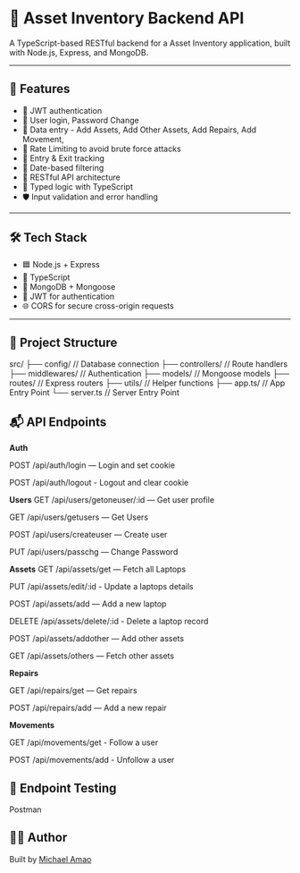 # 📱 Asset Inventory Backend API

A TypeScript-based RESTful backend for a Asset Inventory application, built with Node.js, Express, and MongoDB.

---

## 🚀 Features

- 🔐 JWT authentication
- 🧑 User login, Password Change
- 📝 Data entry - Add Assets, Add Other Assets, Add Repairs, Add Movement,
- 🚫 Rate Limiting to avoid brute force attacks
- 🧾 Entry & Exit tracking
- 📅 Date-based filtering
- 🔌 RESTful API architecture
- 🧠 Typed logic with TypeScript
- 🛡️ Input validation and error handling

---

## 🛠️ Tech Stack

- 🟦 Node.js + Express
- 📘 TypeScript
- 🍃 MongoDB + Mongoose
- 🔑 JWT for authentication
- 🌐 CORS for secure cross-origin requests

---

## 📁 Project Structure

src/
├── config/ // Database connection
├── controllers/ // Route handlers
├── middlewares/ // Authentication
├── models/ // Mongoose models
├── routes/ // Express routers
├── utils/ // Helper functions
├── app.ts/ // App Entry Point
└── server.ts // Server Entry Point

## 📬 API Endpoints

**Auth**

POST /api/auth/login — Login and set cookie

POST /api/auth/logout - Logout and clear cookie

**Users**
GET /api/users/getoneuser/:id — Get user profile

GET /api/users/getusers — Get Users

POST /api/users/createuser — Create user

PUT /api/users/passchg — Change Password

**Assets**
GET /api/assets/get — Fetch all Laptops

PUT /api/assets/edit/:id - Update a laptops details

POST /api/assets/add — Add a new laptop

DELETE /api/assets/delete/:id - Delete a laptop record

POST /api/assets/addother — Add other assets

GET /api/assets/others — Fetch other assets

**Repairs**

GET /api/repairs/get — Get repairs

POST /api/repairs/add — Add a new repair

**Movements**

GET /api/movements/get - Follow a user

POST /api/movements/add - Unfollow a user

## 🧪 Endpoint Testing

Postman

## 👨‍💻 Author

Built by [Michael Amao](https://github.com/tireddev24)

